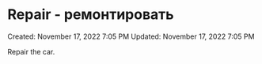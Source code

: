 # Repair - ремонтировать

Created: November 17, 2022 7:05 PM
Updated: November 17, 2022 7:05 PM

Repair the car.